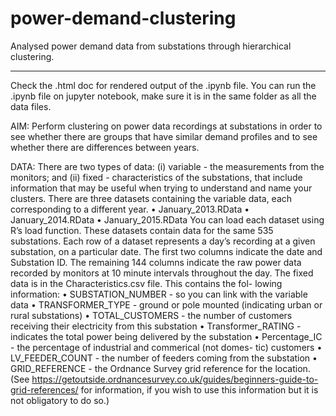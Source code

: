 # power-demand-clustering
Analysed power demand data from substations through hierarchical clustering.
____________________________________________________________________________

Check the .html doc for rendered output of the .ipynb file.
You can run the .ipynb file on jupyter notebook, make sure it is in the same folder as all the data files.

AIM: Perform clustering on power data recordings at substations in order to see whether there are groups that have similar demand profiles and to see whether there are differences between years.

DATA: There are two types of data: (i) variable - the measurements from the monitors; and (ii) fixed - characteristics of the substations, that include information that may be useful when trying to understand and name your clusters. There are three datasets containing the variable data, each corresponding to a different year. • January_2013.RData • January_2014.RData • January_2015.RData
You can load each dataset using R’s load function. These datasets contain data for the same 535 substations. Each row of a dataset represents a day’s recording at a given substation, on a particular date. The first two columns indicate the date and Substation ID. The remaining 144 columns indicate the raw power data recorded by monitors at 10 minute intervals throughout the day.
The fixed data is in the Characteristics.csv file. This contains the fol- lowing information:
• SUBSTATION_NUMBER - so you can link with the variable data
• TRANSFORMER_TYPE - ground or pole mounted (indicating urban or rural substations)
• TOTAL_CUSTOMERS - the number of customers receiving their electricity from this substation
• Transformer_RATING - indicates the total power being delivered by the substation
• Percentage_IC - the percentage of industrial and commerical (not domes- tic) customers
• LV_FEEDER_COUNT - the number of feeders coming from the substation
• GRID_REFERENCE - the Ordnance Survey grid reference for the location.
(See https://getoutside.ordnancesurvey.co.uk/guides/beginners-guide-to-grid-references/ for information, if you wish to use this information but it is not obligatory
to do so.)
